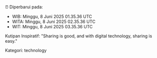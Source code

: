 ⏰ Diperbarui pada:
- WIB: Minggu, 8 Juni 2025 01.35.36 UTC
- WITA: Minggu, 8 Juni 2025 02.35.36 UTC
- WIT: Minggu, 8 Juni 2025 03.35.36 UTC

Kutipan Inspiratif:
"Sharing is good, and with digital technology, sharing is easy."


Kategori: technology

